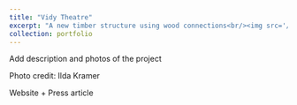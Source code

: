 ```yaml
---
title: "Vidy Theatre"
excerpt: "A new timber structure using wood connections<br/><img src='/images/pavillon_terre_Kramer_16.jpg'>"
collection: portfolio
---
```


Add description and photos of the project

Photo credit: Ilda Kramer

Website + Press article
